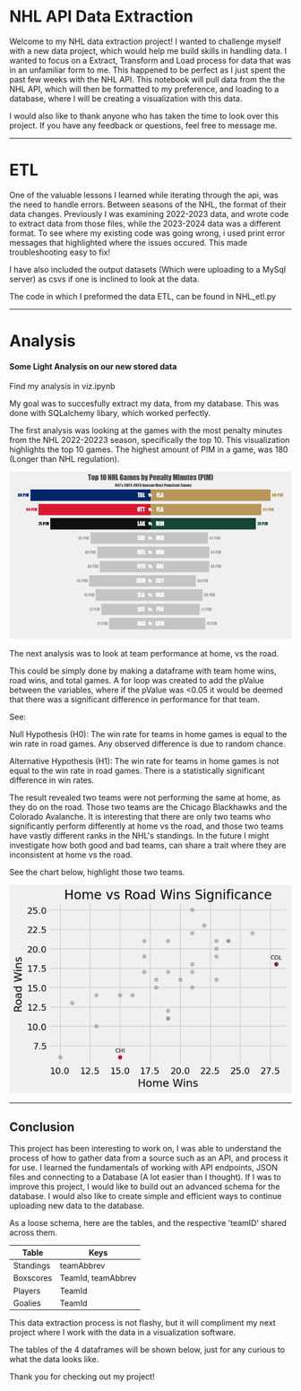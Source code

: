 # NHL API Data Extraction

Welcome to my NHL data extraction project! I wanted to challenge myself with a new data project, which would help me build skills in handling data. I wanted to focus on a Extract, Transform and Load process for data that was in an unfamiliar form to me. This happened to be perfect as I just spent the past few weeks with the NHL API. This notebook will pull data from the the NHL API, which will then be formatted to my preference, and loading to a database, where I will be creating a visualization with this data.

I would also like to thank anyone who has taken the time to look over this project. If you have any feedback or questions, feel free to message me.

-----------------------------------
# ETL

One of the valuable lessons I learned while iterating through the api, was the need to handle errors. Between seasons of the NHL, the format of their data changes. Previously I was examining 2022-2023 data, and wrote code to extract data from those files, while the 2023-2024 data was a different format. To see where my existing code was going wrong, i used print error messages that highlighted where the issues occured. This made troubleshooting easy to fix!

I have also included the output datasets (Which were uploading to a MySql server) as csvs if one is inclined to look at the data.

The code in which I preformed the data ETL, can be found in NHL_etl.py

-----------------------------------
# Analysis
#### Some Light Analysis on our new stored data

Find my analysis in viz.ipynb

My goal was to succesfully extract my data, from my database. This was done with SQLalchemy libary, which worked perfectly.

The first analysis was looking at the games with the most penalty minutes from the NHL 2022-20223 season, specifically the top 10. This visualization highlights the top 10 games. The highest amount of PIM in a game, was 180 (Longer than NHL regulation).

![alt text](https://github.com/TannerOlstad/nhl_data_elt/blob/main/viz/output2.png)

The next analysis was to look at team performance at home, vs the road. 

This could be simply done by making a dataframe with team home wins, road wins, and total games. A for loop was created to add the pValue between the variables, where if the pValue was <0.05 it would be deemed that there was a significant difference in performance for that team.

See:

Null Hypothesis (H0): The win rate for teams in home games is equal to the win rate in road games. Any observed difference is due to random chance.

Alternative Hypothesis (H1): The win rate for teams in home games is not equal to the win rate in road games. There is a statistically significant difference in win rates.

The result revealed two teams were not performing the same at home, as they do on the road. Those two teams are the Chicago Blackhawks and the Colorado Avalanche. It is interesting that there are only two teams who significantly perform differently at home vs the road, and those two teams have vastly different ranks in the NHL's standings. In the future I might investigate how both good and bad teams, can share a trait where they are inconsistent at home vs the road.

See the chart below, highlight those two teams.

![alt text](https://github.com/TannerOlstad/nhl_data_elt/blob/main/viz/output.png)


-----------------------------------

## Conclusion

This project has been interesting to work on, I was able to understand the process of how to gather data from a source such as an API, and process it for use. I learned the fundamentals of working with API endpoints, JSON files and connecting to a Database (A lot easier than I thought). If I was to improve this project, I would like to build out an advanced schema for the database. I would also like to create simple and efficient ways to continue uploading new data to the database.

As a loose schema, here are the tables, and the respective 'teamID' shared across them.

Table      | Keys
-----------| -------------
Standings  | teamAbbrev
Boxscores  | TeamId, teamAbbrev
Players    | TeamId
Goalies    | TeamId


This data extraction process is not flashy, but it will compliment my next project where I work with the data in a visualization software.

The tables of the 4 dataframes will be shown below, just for any curious to what the data looks like.

Thank you for checking out my project!
